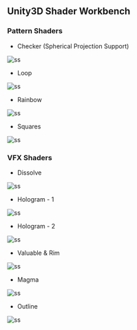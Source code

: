## Unity3D Shader Workbench

### Pattern Shaders
- Checker (Spherical Projection Support)


![ss](Screenshots/Checker.png)


- Loop

  
![ss](Screenshots/Loop.png)


- Rainbow

  
![ss](Screenshots/Rainbow.png)


- Squares

  
![ss](Screenshots/Pattern.png)


### VFX Shaders

- Dissolve

  
![ss](Screenshots/Dissolve.png)

- Hologram - 1

  
![ss](Screenshots/Hologram_1.png)

- Hologram - 2

  
![ss](Screenshots/Hologram_2.png)

- Valuable & Rim

  
![ss](Screenshots/Valueable_Rim.png)

- Magma

  
![ss](Screenshots/Magma.png)

- Outline

  
![ss](Screenshots/Outline.png)
